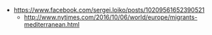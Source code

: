 - https://www.facebook.com/sergei.loiko/posts/10209561652390521
  - http://www.nytimes.com/2016/10/06/world/europe/migrants-mediterranean.html
